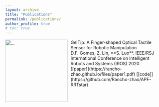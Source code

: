 ```yaml
---
layout: archive
title: "Publications"
permalink: /publications/
author_profile: true
# toc: true
---
```



<!-- {% include toc %} -->

<img align="left" width="200" style="margin-right: 10px" src="{{ site.url }}/images/apf_rrt.png" alt="...">
GelTip: A Finger-shaped Optical Tactile Sensor for Robotic Manipulation <br />
D.F. Gomes, Z. Lin, **S. Luo**. IEEE/RSJ International Conference on Intelligent Robots and Systems (IROS) 2020. <br />
[[paper]](https://rancho-zhao.github.io/files/paper1.pdf) [[code]](https://github.com/Rancho-zhao/APF-RRTstar)

<br />